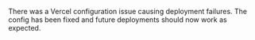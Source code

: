 There was a Vercel configuration issue causing deployment failures. The config
has been fixed and future deployments should now work as expected.
